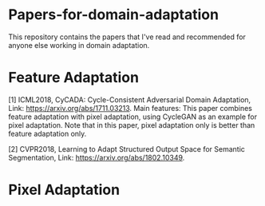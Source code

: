 # Papers-for-domain-adaptation
This repository contains the papers that I've read and recommended for anyone else working in domain adaptation.

# Feature Adaptation

[1] ICML2018, CyCADA: Cycle-Consistent Adversarial Domain Adaptation, Link: https://arxiv.org/abs/1711.03213.
Main features: This paper combines feature adaptation with pixel adaptation, using CycleGAN as an example for pixel adaptation. Note that in this paper, pixel adaptation only is better than feature adaptation only.

[2] CVPR2018, Learning to Adapt Structured Output Space for Semantic Segmentation, Link: https://arxiv.org/abs/1802.10349.

# Pixel Adaptation

